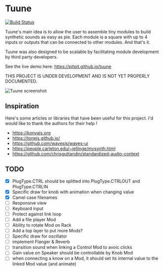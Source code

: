 # Tuune

[![Build Status](https://travis-ci.com/pitpit/tuune.svg?branch=master)](https://travis-ci.com/pitpit/tuune)

Tuune's main idea is to allow the user to assemble tiny modules to build synthetic sounds as easy as pie.
Each module is a square with up to 4 inputs or outputs that can be connected to other modules.
And that's it.

Tuune was also designed to be scalable by facilitating module development
by third party developers.

See the live demo here: https://pitpit.github.io/tuune

THIS PROJECT IS UNDER DEVELOPMENT AND IS NOT YET PROPERLY DOCUMENTED.

![Tuune screenshot](https://raw.githubusercontent.com/pitpit/tuune/master/src/images/screenshot1.png)

## Inspiration

Here's some articles or libraries that have been useful for this project.
I'd would like to thank the authors for their help !

* https://konvajs.org
* https://tonejs.github.io/
* https://github.com/wavesjs/waves-ui
* https://people.carleton.edu/~jellinge/mysynth.html
* https://github.com/chrisguttandin/standardized-audio-context

## TODO

- [X] PlugType.CTRL should be splitted into PlugType.CTRLOUT and  PlugType.CTRLIN
- [X] Specific draw for knob with animation when changing value
- [X] Camel case filenames
- [ ] Responsive view
- [ ] Keyboard input
- [ ] Protect against link loop
- [ ] Add a file player Mod
- [ ] Ability to rotate Mod on Rack
- [ ] Add a top layer to put more Mods?
- [ ] Specific draw for oscillator
- [ ] implement Flanger & Reverb
- [ ] transition sound when linking a Control Mod to avoic clicks
- [ ] Gain value on Speaker should be controllable by Knob Mod
- [ ] when connecting a know on a Mod, it should set its internal value to the linked Mod value (and animate)
